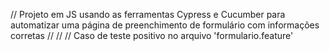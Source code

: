 // Projeto em JS usando as ferramentas Cypress e Cucumber para automatizar uma página de preenchimento de formulário com informações corretas
//
//
// Caso de teste positivo no arquivo 'formulario.feature'